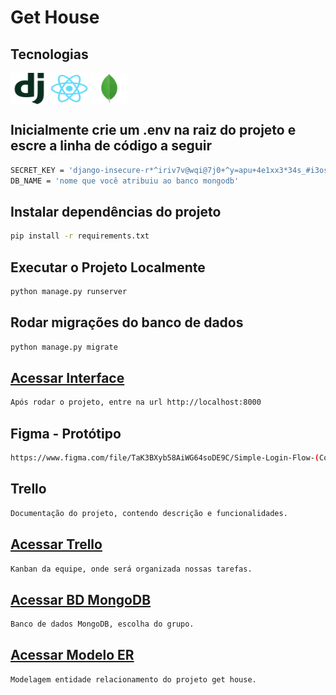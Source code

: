 <h1>Get House</h1>


## Tecnologias
<div style="display: inline_block">
<img align="center" alt="Django" height="50" width="60" src="https://raw.githubusercontent.com/devicons/devicon/master/icons/django/django-plain.svg">
<img align="center" alt="ReactJS" height="50" width="60" src="https://raw.githubusercontent.com/devicons/devicon/master/icons/react/react-original.svg">
<img align="center" alt="MongoDB" height="50" width="60" src="https://raw.githubusercontent.com/devicons/devicon/master/icons/mongodb/mongodb-original.svg">
</div>

## Inicialmente crie um .env na raiz do projeto e escre a linha de código a seguir

```sh
SECRET_KEY = 'django-insecure-r*^iriv7v@wqi@7j0+^y=apu+4e1xx3*34s_#i3os2_jc!uads'
DB_NAME = 'nome que você atribuiu ao banco mongodb'
```

## Instalar dependências do projeto

```sh
pip install -r requirements.txt
```

## Executar o Projeto Localmente

```sh
python manage.py runserver
```

## Rodar migrações do banco de dados

```sh
python manage.py migrate
```

## <a href="http://localhost:8000">Acessar Interface</a>

```sh
Após rodar o projeto, entre na url http://localhost:8000
```

## Figma - Protótipo 

```sh
https://www.figma.com/file/TaK3BXyb58AiWG64soDE9C/Simple-Login-Flow-(Community)?node-id=0%3A1&t=836g5khAQG63AiBN-0
```

## Trello

```sh
Documentação do projeto, contendo descrição e funcionalidades.
```

## <a href="https://trello.com/invite/b/vMKDbAT4/ATTIfde897acebcf3fbefaef670b08afc342AB880E09/get-house-web">Acessar Trello</a>

```sh
Kanban da equipe, onde será organizada nossas tarefas.
```

##  <a href="https://www.mongodb.com/try/download/community">Acessar BD MongoDB</a>

```sh
Banco de dados MongoDB, escolha do grupo.
```

## <a href="https://github.com/LucasAraujoBR/Get_house/wiki/Model-ER">Acessar Modelo ER</a>

```sh
Modelagem entidade relacionamento do projeto get house.
```





